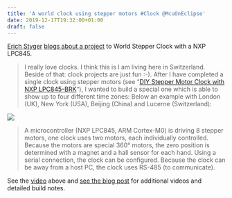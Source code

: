 ```yaml
---
title: 'A world clock using stepper motors #Clock @McuOnEclipse'
date: 2019-12-17T19:32:00+01:00
draft: false
---
```


[Erich Styger](https://twitter.com/McuOnEclipse) [blogs about a project](https://mcuoneclipse.com/2019/11/24/world-stepper-clock-with-nxp-lpc845/) to World Stepper Clock with a NXP LPC845.

> I really love clocks. I think this is I am living here in Switzerland. Beside of that: clock projects are just fun :-). After I have completed a single clock using stepper motors (see “[DIY Stepper Motor Clock with NXP LPC845-BRK](https://mcuoneclipse.com/2019/08/25/diy-stepper-motor-clock-with-nxp-lpc845-brk/)“), I wanted to build a special one which is able to show up to four different time zones: Below an example with London (UK), New York (USA), Beijing (China) and Lucerne (Switzerland):

![](https://cdn-blog.adafruit.com/uploads/2019/12/Untitled-52.png)

> A microcontroller (NXP LPC845, ARM Cortex-M0) is driving 8 stepper motors, one clock uses two motors, each individually controlled. Because the motors are special 360° motors, the zero position is determined with a magnet and a hall sensor for each hand. Using a serial connection, the clock can be configured. Because the clock can be away from a host PC, the clock uses RS-485 (to communicate).

See the [video](https://youtu.be/W1imaXLmnp4) above and [see the blog post](https://mcuoneclipse.com/2019/11/24/world-stepper-clock-with-nxp-lpc845/) for additional videos and detailed build notes.